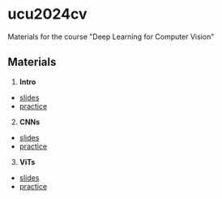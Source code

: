 # ucu2024cv

Materials for the course "Deep Learning for Computer Vision"


## Materials


1.  **Intro**

  - [slides](https://github.com/lyubonko/ucu2024cv/blob/main/slides/ucu_cv2024_module2_lecture01.pdf?raw=true)
  - [practice](https://colab.research.google.com/github/lyubonko/ucu2024cv/blob/main/practice/ucu_cv2024_module2_practice01.ipynb)

2.  **CNNs**

  - [slides](https://github.com/lyubonko/ucu2024cv/blob/main/slides/ucu_cv2024_module2_lecture02.pdf?raw=true)
  - [practice](https://colab.research.google.com/github/lyubonko/ucu2024cv/blob/main/practice/ucu_cv2024_module2_practice02.ipynb)
   
3.  **ViTs**

  - [slides](https://github.com/lyubonko/ucu2024cv/blob/main/slides/ucu_cv2024_module2_lecture03.pdf?raw=true)
  - [practice](https://colab.research.google.com/github/lyubonko/ucu2024cv/blob/main/practice/ucu_cv2024_module2_practice03.ipynb) 
